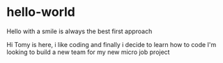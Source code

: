 # hello-world
Hello with a smile is always the best first approach

Hi 
Tomy is here, i like coding and finally i decide to learn how to code
I'm looking to build a new team for my new micro job project
